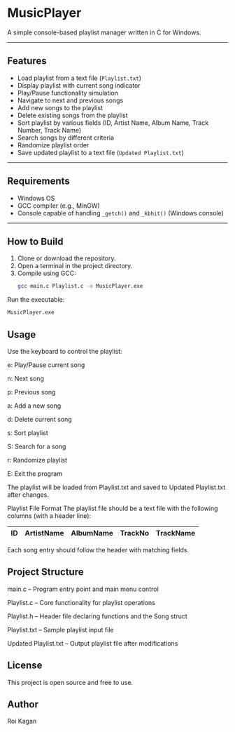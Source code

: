 # MusicPlayer

A simple console-based playlist manager written in C for Windows.

---

## Features

- Load playlist from a text file (`Playlist.txt`)
- Display playlist with current song indicator
- Play/Pause functionality simulation
- Navigate to next and previous songs
- Add new songs to the playlist
- Delete existing songs from the playlist
- Sort playlist by various fields (ID, Artist Name, Album Name, Track Number, Track Name)
- Search songs by different criteria
- Randomize playlist order
- Save updated playlist to a text file (`Updated Playlist.txt`)

---

## Requirements

- Windows OS
- GCC compiler (e.g., MinGW)
- Console capable of handling `_getch()` and `_kbhit()` (Windows console)

---

## How to Build

1. Clone or download the repository.
2. Open a terminal in the project directory.
3. Compile using GCC:
   ```bash
   gcc main.c Playlist.c -o MusicPlayer.exe
    ```
Run the executable:
  ```bash
MusicPlayer.exe
 ```

## Usage
Use the keyboard to control the playlist:

e: Play/Pause current song

n: Next song

p: Previous song

a: Add a new song

d: Delete current song

s: Sort playlist

S: Search for a song

r: Randomize playlist

E: Exit the program

The playlist will be loaded from Playlist.txt and saved to Updated Playlist.txt after changes.

Playlist File Format
The playlist file should be a text file with the following columns (with a header line):


|ID|ArtistName|AlbumName|TrackNo|TrackName|
|--|----------|---------|-------|----------|


Each song entry should follow the header with matching fields.

## Project Structure
main.c – Program entry point and main menu control

Playlist.c – Core functionality for playlist operations

Playlist.h – Header file declaring functions and the Song struct

Playlist.txt – Sample playlist input file

Updated Playlist.txt – Output playlist file after modifications

## License
This project is open source and free to use.

## Author
Roi Kagan

